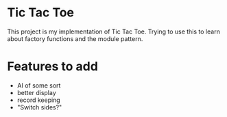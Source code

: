 # Tic Tac Toe

This project is my implementation of Tic Tac Toe. Trying to use this to learn about factory functions and the module pattern.

# Features to add
* AI of some sort
* better display
* record keeping
* "Switch sides?"